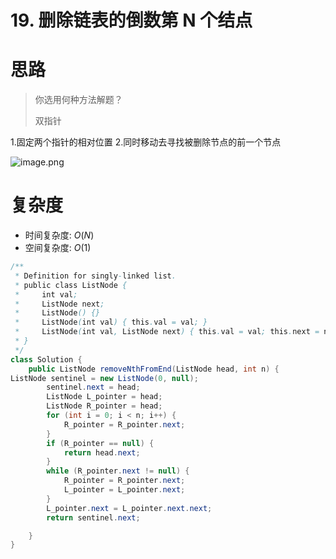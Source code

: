 # 19. 删除链表的倒数第 N 个结点



# 思路

> 你选用何种方法解题？
>
> 双指针

1.固定两个指针的相对位置
2.同时移动去寻找被删除节点的前一个节点

![image.png](https://s2.loli.net/2024/09/09/VFkcIZQr2jdlfKD.png)

# 复杂度

- 时间复杂度: *O*(*N*)
- 空间复杂度: *O*(1)

```java
/**
 * Definition for singly-linked list.
 * public class ListNode {
 *     int val;
 *     ListNode next;
 *     ListNode() {}
 *     ListNode(int val) { this.val = val; }
 *     ListNode(int val, ListNode next) { this.val = val; this.next = next; }
 * }
 */
class Solution {
    public ListNode removeNthFromEnd(ListNode head, int n) {
ListNode sentinel = new ListNode(0, null);
        sentinel.next = head;
        ListNode L_pointer = head;
        ListNode R_pointer = head;
        for (int i = 0; i < n; i++) {
            R_pointer = R_pointer.next;
        }
        if (R_pointer == null) {
            return head.next;
        }
        while (R_pointer.next != null) {
            R_pointer = R_pointer.next;
            L_pointer = L_pointer.next;
        }
        L_pointer.next = L_pointer.next.next;
        return sentinel.next;

    }
}
```





